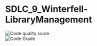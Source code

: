 # SDLC_9_Winterfell-LibraryManagement

![Code quality score](https://www.code-inspector.com/project/24985/score/svg)     
![Code Grade](https://www.code-inspector.com/project/24985/status/svg)
